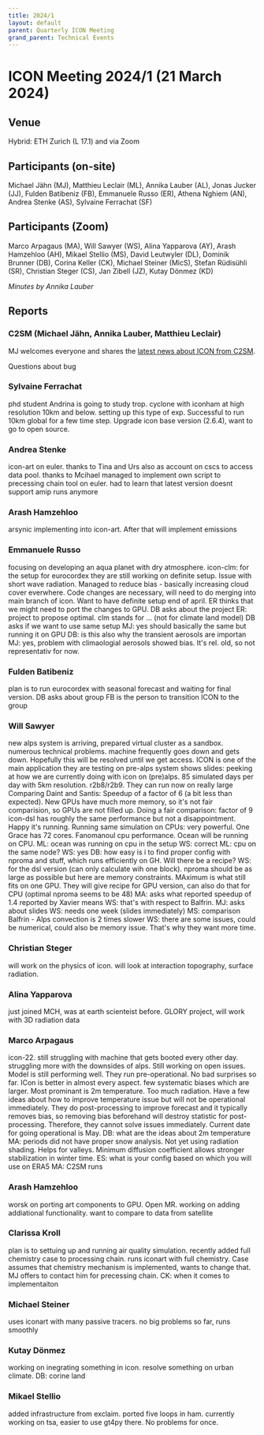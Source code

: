 ```yaml
---
title: 2024/1
layout: default
parent: Quarterly ICON Meeting
grand_parent: Technical Events
---
```


# ICON Meeting 2024/1 (21 March 2024)

## Venue
Hybrid: ETH Zurich (L 17.1) and via Zoom

## Participants (on-site)
Michael Jähn (MJ),
Matthieu Leclair (ML),
Annika Lauber (AL),
Jonas Jucker (JJ),
Fulden Batibeniz (FB),
Emmanuele Russo (ER),
Athena Nghiem (AN),
Andrea Stenke (AS),
Sylvaine Ferrachat (SF)


## Participants (Zoom)
Marco Arpagaus (MA),
Will Sawyer (WS),
Alina Yapparova (AY),
Arash Hamzehloo (AH),
Mikael Stellio (MS),
David Leutwyler (DL),
Dominik Brunner (DB),
Corina Keller (CK),
Michael Steiner (MicS),
Stefan Rüdisühli (SR),
Christian Steger (CS),
Jan Zibell (JZ),
Kutay Dönmez (KD)



_Minutes by Annika Lauber_

## Reports

### C2SM (Michael Jähn, Annika Lauber, Matthieu Leclair)
MJ welcomes everyone and shares the [latest news about ICON from C2SM](https://polybox.ethz.ch/index.php/s/4fXixLycOwOy41K).

Questions about bug

### Sylvaine Ferrachat
phd student Andrina is going to study trop. cyclone with iconham at high resolution 10km and below. setting up this type of exp. Successful to run 10km global for a few time step. Upgrade icon base version (2.6.4), want to go to open source.

### Andrea Stenke
icon-art on euler. thanks to Tina and Urs also as account on cscs to access data pool. thanks to Mcihael managed to implement own script to precessing chain tool on euler. had to learn that latest version doesnt support amip runs anymore

### Arash Hamzehloo
arsynic implementing into icon-art. After that will implement emissions

### Emmanuele Russo
focusing on developing an aqua planet with dry atmosphere. icon-clm: for the setup for eurocordex they are still working on definite setup. Issue with short wave radiation. Managed to reduce bias - basically increasing cloud cover everwhere. Code changes are necessary, will need to do merging into main branch of icon. Want to have definite setup end of april.
ER thinks that we might need to port the changes to GPU.
DB asks about the project
ER: project to propose optimal. clm stands for ... (not for climate land model)
DB asks if we want to use same setup
MJ: yes should basically the same but running it on GPU
DB: is this also why the transient aerosols are importan
MJ: yes, problem with climaologial aerosols showed bias. It's rel. old, so not representativ for now.

### Fulden Batibeniz
plan is to run eurocordex with seasonal forecast and waiting for final version. 
DB asks about group
FB is the person to transition ICON to the group

### Will Sawyer
new alps system is arriving, prepared virtual cluster as a sandbox. numerous technical problems. machine frequently goes down and gets down. Hopefully this will be resolved until we get access.
ICON is one of the main application they are testing on pre-alps system
shows slides: peeking at how we are currently doing with icon on (pre)alps. 85 simulated days per day with 5km resolution. r2b8/r2b9. They can run now on really large
Comparing Daint and Santis: Speedup of a factor of 6 (a bit less than expected). New GPUs have much more memory, so it's not fair comparision, so GPUs are not filled up.
Doing a fair comparison: factor of 9
icon-dsl has roughly the same performance but not a disappointment. Happy it's running.
Running same simulation on CPUs: very powerful. One Grace has 72 cores. Fanomanoul cpu performance. Ocean will be running on CPU.
ML: ocean was running on cpu in the setup
WS: correct
ML: cpu on the same node?
WS: yes
DB: how easy is i to find proper config with nproma and stuff, which runs efficiently on GH. Will there be a recipe?
WS: for the dsl version (can only calculate wih one block). nproma should be as large as possible but here are memory constraints. MAximum is what still fits on one GPU. They will give recipe for GPU version, can also do that for CPU (optimal nproma seems to be 48)
MA: asks what reported speedup of 1.4 reported by Xavier means
WS: that's with respect to Balfrin.
MJ: asks about slides
WS: needs one week (slides immediately)
MS: comparison Balfrin - Alps convection is 2 times slower
WS: there are some issues, could be numerical, could also be memory issue. That's why they want more time.

### Christian Steger
will work on the physics of icon. will look at interaction topography, surface radiation.

### Alina Yapparova 
just joined MCH, was at earth scienteist before. GLORY project, will work with 3D radiation data

### Marco Arpagaus
icon-22. still struggling with machine that gets booted every other day. struggling more with the downsides of alps. Still working on open issues. Model is still performing well. They run pre-operational. No bad surprises so far. ICon is better in almost every aspect. few systematic biases which are larger. Most prominant is 2m temperature. Too much radiation. Have a few ideas about how to improve temperature issue but will not be operational immediately. They do post-processing to improve forecast and it typically removes bias, so removing bias beforehand will destroy statistic for post-processing. Therefore, they cannot solve issues immediately. Current date for going operational is May.
DB: what are the ideas about 2m temperature
MA: periods did not have proper snow analysis. Not yet using radiation shading. Helps for valleys. Minimum diffusion coefficient allows stronger stabilization in winter time.
ES: what is your config based on which you will use on ERA5
MA: C2SM runs

### Arash Hamzehloo
worsk on porting art components to GPU. Open MR. working on adding addiational functionality. want to compare to data from satellite

### Clarissa Kroll
plan is to settuing up and running air quality simulation. recently added full chemistry case to processing chain. runs iconart with full chemistry. Case assumes that chemistry mechanism is implemented, wants to change that.
MJ offers to contact him for precessing chain.
CK: when it comes to implementaiton

### Michael Steiner
uses iconart with many passive tracers. no big problems so far, runs smoothly

### Kutay Dönmez
working on inegrating something in icon. resolve something on urban climate.
DB: corine land 

### Mikael Stellio
added infrastructure from exclaim. ported five loops in ham. currently working on tsa, easier to use gt4py there. No problems for once.
